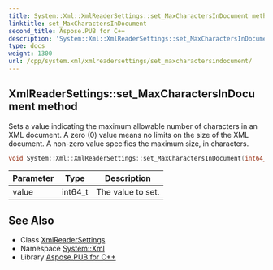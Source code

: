```yaml
---
title: System::Xml::XmlReaderSettings::set_MaxCharactersInDocument method
linktitle: set_MaxCharactersInDocument
second_title: Aspose.PUB for C++
description: 'System::Xml::XmlReaderSettings::set_MaxCharactersInDocument method. Sets a value indicating the maximum allowable number of characters in an XML document. A zero (0) value means no limits on the size of the XML document. A non-zero value specifies the maximum size, in characters in C++.'
type: docs
weight: 1300
url: /cpp/system.xml/xmlreadersettings/set_maxcharactersindocument/
---
```

## XmlReaderSettings::set_MaxCharactersInDocument method


Sets a value indicating the maximum allowable number of characters in an XML document. A zero (0) value means no limits on the size of the XML document. A non-zero value specifies the maximum size, in characters.

```cpp
void System::Xml::XmlReaderSettings::set_MaxCharactersInDocument(int64_t value)
```


| Parameter | Type | Description |
| --- | --- | --- |
| value | int64_t | The value to set. |

## See Also

* Class [XmlReaderSettings](../)
* Namespace [System::Xml](../../)
* Library [Aspose.PUB for C++](../../../)

